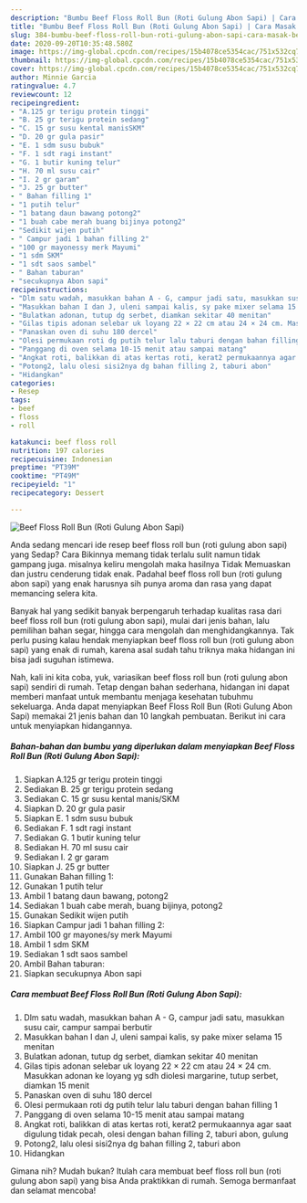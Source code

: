 ```yaml
---
description: "Bumbu Beef Floss Roll Bun (Roti Gulung Abon Sapi) | Cara Masak Beef Floss Roll Bun (Roti Gulung Abon Sapi) Yang Mudah Dan Praktis"
title: "Bumbu Beef Floss Roll Bun (Roti Gulung Abon Sapi) | Cara Masak Beef Floss Roll Bun (Roti Gulung Abon Sapi) Yang Mudah Dan Praktis"
slug: 384-bumbu-beef-floss-roll-bun-roti-gulung-abon-sapi-cara-masak-beef-floss-roll-bun-roti-gulung-abon-sapi-yang-mudah-dan-praktis
date: 2020-09-20T10:35:48.580Z
image: https://img-global.cpcdn.com/recipes/15b4078ce5354cac/751x532cq70/beef-floss-roll-bun-roti-gulung-abon-sapi-foto-resep-utama.jpg
thumbnail: https://img-global.cpcdn.com/recipes/15b4078ce5354cac/751x532cq70/beef-floss-roll-bun-roti-gulung-abon-sapi-foto-resep-utama.jpg
cover: https://img-global.cpcdn.com/recipes/15b4078ce5354cac/751x532cq70/beef-floss-roll-bun-roti-gulung-abon-sapi-foto-resep-utama.jpg
author: Minnie Garcia
ratingvalue: 4.7
reviewcount: 12
recipeingredient:
- "A.125 gr terigu protein tinggi"
- "B. 25 gr terigu protein sedang"
- "C. 15 gr susu kental manisSKM"
- "D. 20 gr gula pasir"
- "E. 1 sdm susu bubuk"
- "F. 1 sdt ragi instant"
- "G. 1 butir kuning telur"
- "H. 70 ml susu cair"
- "I. 2 gr garam"
- "J. 25 gr butter"
- " Bahan filling 1"
- "1 putih telur"
- "1 batang daun bawang potong2"
- "1 buah cabe merah buang bijinya potong2"
- "Sedikit wijen putih"
- " Campur jadi 1 bahan filling 2"
- "100 gr mayonessy merk Mayumi"
- "1 sdm SKM"
- "1 sdt saos sambel"
- " Bahan taburan"
- "secukupnya Abon sapi"
recipeinstructions:
- "Dlm satu wadah, masukkan bahan A - G, campur jadi satu, masukkan susu cair, campur sampai berbutir"
- "Masukkan bahan I dan J, uleni sampai kalis, sy pake mixer selama 15 menitan"
- "Bulatkan adonan, tutup dg serbet, diamkan sekitar 40 menitan"
- "Gilas tipis adonan selebar uk loyang 22 × 22 cm atau 24 × 24 cm. Masukkan adonan ke loyang yg sdh diolesi margarine, tutup serbet, diamkan 15 menit"
- "Panaskan oven di suhu 180 dercel"
- "Olesi permukaan roti dg putih telur lalu taburi dengan bahan filling 1"
- "Panggang di oven selama 10-15 menit atau sampai matang"
- "Angkat roti, balikkan di atas kertas roti, kerat2 permukaannya agar saat digulung tidak pecah, olesi dengan bahan filling 2, taburi abon, gulung"
- "Potong2, lalu olesi sisi2nya dg bahan filling 2, taburi abon"
- "Hidangkan"
categories:
- Resep
tags:
- beef
- floss
- roll

katakunci: beef floss roll 
nutrition: 197 calories
recipecuisine: Indonesian
preptime: "PT39M"
cooktime: "PT49M"
recipeyield: "1"
recipecategory: Dessert

---
```



![Beef Floss Roll Bun (Roti Gulung Abon Sapi)](https://img-global.cpcdn.com/recipes/15b4078ce5354cac/751x532cq70/beef-floss-roll-bun-roti-gulung-abon-sapi-foto-resep-utama.jpg)

Anda sedang mencari ide resep beef floss roll bun (roti gulung abon sapi) yang Sedap? Cara Bikinnya memang tidak terlalu sulit namun tidak gampang juga. misalnya keliru mengolah maka hasilnya Tidak Memuaskan dan justru cenderung tidak enak. Padahal beef floss roll bun (roti gulung abon sapi) yang enak harusnya sih punya aroma dan rasa yang dapat memancing selera kita.

Banyak hal yang sedikit banyak berpengaruh terhadap kualitas rasa dari beef floss roll bun (roti gulung abon sapi), mulai dari jenis bahan, lalu pemilihan bahan segar, hingga cara mengolah dan menghidangkannya. Tak perlu pusing kalau hendak menyiapkan beef floss roll bun (roti gulung abon sapi) yang enak di rumah, karena asal sudah tahu triknya maka hidangan ini bisa jadi suguhan istimewa.




Nah, kali ini kita coba, yuk, variasikan beef floss roll bun (roti gulung abon sapi) sendiri di rumah. Tetap dengan bahan sederhana, hidangan ini dapat memberi manfaat untuk membantu menjaga kesehatan tubuhmu sekeluarga. Anda dapat menyiapkan Beef Floss Roll Bun (Roti Gulung Abon Sapi) memakai 21 jenis bahan dan 10 langkah pembuatan. Berikut ini cara untuk menyiapkan hidangannya.

<!--inarticleads1-->

##### Bahan-bahan dan bumbu yang diperlukan dalam menyiapkan Beef Floss Roll Bun (Roti Gulung Abon Sapi):

1. Siapkan A.125 gr terigu protein tinggi
1. Sediakan B. 25 gr terigu protein sedang
1. Sediakan C. 15 gr susu kental manis/SKM
1. Siapkan D. 20 gr gula pasir
1. Siapkan E. 1 sdm susu bubuk
1. Sediakan F. 1 sdt ragi instant
1. Sediakan G. 1 butir kuning telur
1. Sediakan H. 70 ml susu cair
1. Sediakan I. 2 gr garam
1. Siapkan J. 25 gr butter
1. Gunakan  Bahan filling 1:
1. Gunakan 1 putih telur
1. Ambil 1 batang daun bawang, potong2
1. Sediakan 1 buah cabe merah, buang bijinya, potong2
1. Gunakan Sedikit wijen putih
1. Siapkan  Campur jadi 1 bahan filling 2:
1. Ambil 100 gr mayones/sy merk Mayumi
1. Ambil 1 sdm SKM
1. Sediakan 1 sdt saos sambel
1. Ambil  Bahan taburan:
1. Siapkan secukupnya Abon sapi




<!--inarticleads2-->

##### Cara membuat Beef Floss Roll Bun (Roti Gulung Abon Sapi):

1. Dlm satu wadah, masukkan bahan A - G, campur jadi satu, masukkan susu cair, campur sampai berbutir
1. Masukkan bahan I dan J, uleni sampai kalis, sy pake mixer selama 15 menitan
1. Bulatkan adonan, tutup dg serbet, diamkan sekitar 40 menitan
1. Gilas tipis adonan selebar uk loyang 22 × 22 cm atau 24 × 24 cm. Masukkan adonan ke loyang yg sdh diolesi margarine, tutup serbet, diamkan 15 menit
1. Panaskan oven di suhu 180 dercel
1. Olesi permukaan roti dg putih telur lalu taburi dengan bahan filling 1
1. Panggang di oven selama 10-15 menit atau sampai matang
1. Angkat roti, balikkan di atas kertas roti, kerat2 permukaannya agar saat digulung tidak pecah, olesi dengan bahan filling 2, taburi abon, gulung
1. Potong2, lalu olesi sisi2nya dg bahan filling 2, taburi abon
1. Hidangkan




Gimana nih? Mudah bukan? Itulah cara membuat beef floss roll bun (roti gulung abon sapi) yang bisa Anda praktikkan di rumah. Semoga bermanfaat dan selamat mencoba!
